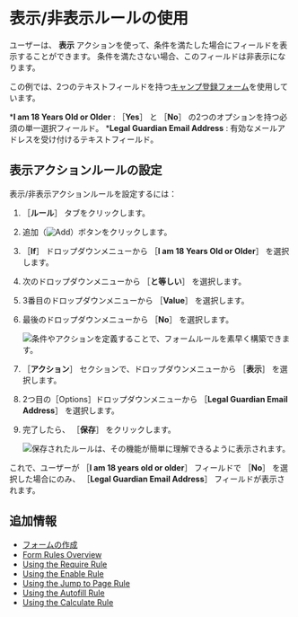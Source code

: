 # 表示/非表示ルールの使用

ユーザーは、 **表示** アクションを使って、条件を満たした場合にフィールドを表示することができます。 条件を満たさない場合、このフィールドは非表示になります。

この例では、2つのテキストフィールドを持つ[キャンプ登録フォーム](../creating-and-managing-forms/creating-forms.md)を使用しています。

***I am 18 Years Old or Older** : ［**Yes**］ と ［**No**］ の2つのオプションを持つ必須の単一選択フィールド。
***Legal Guardian Email Address** : 有効なメールアドレスを受け付けるテキストフィールド。

<a name="表示アクションルールの設定" />

## 表示アクションルールの設定

表示/非表示アクションルールを設定するには：

1. ［**ルール**］ タブをクリックします。
1. 追加（![Add](../../../images/icon-add.png)）ボタンをクリックします。
1. ［**If**］ ドロップダウンメニューから ［**I am 18 Years Old or Older**］ を選択します。
1. 次のドロップダウンメニューから ［**と等しい**］ を選択します。
1. 3番目のドロップダウンメニューから ［**Value**］ を選択します。
1. 最後のドロップダウンメニューから ［**No**］ を選択します。

    ![条件やアクションを定義することで、フォームルールを素早く構築できます。](./using-the-show-hide-rule/images/01.png)

1. ［**アクション**］ セクションで、ドロップダウンメニューから ［**表示**］ を選択します。
1. 2つ目の［Options］ドロップダウンメニューから ［**Legal Guardian Email Address**］ を選択します。
1. 完了したら、 ［**保存**］ をクリックします。

     ![保存されたルールは、その機能が簡単に理解できるように表示されます。](./using-the-show-hide-rule/images/02.png)

これで、ユーザーが ［**I am 18 years old or older**］ フィールドで ［**No**］ を選択した場合にのみ、 ［**Legal Guardian Email Address**］ フィールドが表示されます。

<a name="追加情報" />

## 追加情報

* [フォームの作成](../creating-and-managing-forms/creating-forms.md)
* [Form Rules Overview](./form-rules-overview.md)
* [Using the Require Rule](./using-the-require-rule.md)
* [Using the Enable Rule](./using-the-enable-disable-rule.md)
* [Using the Jump to Page Rule](./using-the-jump-to-page-rule.md)
* [Using the Autofill Rule](./using-the-autofill-rule.md)
* [Using the Calculate Rule](./using-the-calculate-rule.md)
